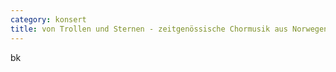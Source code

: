 ```yaml
---
category: konsert
title: von Trollen und Sternen - zeitgenössische Chormusik aus Norwegen
---
```

b﻿k